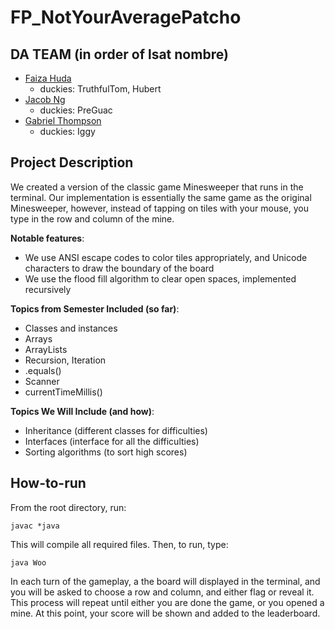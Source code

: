# FP_NotYourAveragePatcho

## DA TEAM (in order of lsat nombre)
 - [Faiza Huda](https://www.github.com/FeiFiFoFaiza)
     - duckies: TruthfulTom, Hubert
 - [Jacob Ng](https://www.github.com/jng20)
     - duckies: PreGuac
 - [Gabriel Thompson](https://www.github.com/gthompson30)
     - duckies: Iggy

## Project Description
We created a version of the classic game Minesweeper that runs in the terminal.
 Our implementation is essentially the same game as the original Minesweeper, however, instead of tapping on tiles with your mouse, you type in the row and column of the mine.

**Notable features**:
- We use ANSI escape codes to color tiles appropriately, and Unicode characters to draw the boundary of the board
- We use the flood fill algorithm to clear open spaces, implemented recursively

**Topics from Semester Included (so far)**:
- Classes and instances
- Arrays
- ArrayLists
- Recursion, Iteration
- .equals()
- Scanner
- currentTimeMillis()

**Topics We Will Include (and how)**:
- Inheritance (different classes for difficulties)
- Interfaces (interface for all the difficulties)
- Sorting algorithms (to sort high scores)

## How-to-run
From the root directory, run:

`javac *java`

This will compile all required files. Then, to run, type:

`java Woo`

In each turn of the gameplay, a the board will displayed in the terminal, and you will be asked to choose a row and column, and either flag or reveal it. This process will repeat until either you are done the game, or you opened a mine. At this point, your score will be shown and added to the leaderboard.
